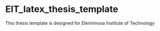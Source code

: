 # EIT_latex_thesis_template
This thesis template is designed for Elerinmosa Institute of Technology
